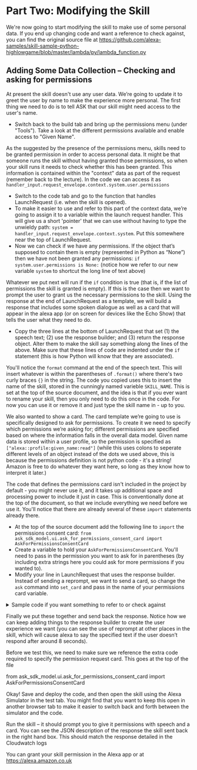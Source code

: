 # Part Two: Modifying the Skill
We're now going to start modifying the skill to make use of some personal data. If you end up changing code and want a reference to check against, you can find the original source file at https://github.com/alexa-samples/skill-sample-python-highlowgame/blob/master/lambda/py/lambda_function.py

## Adding Some Data Collection – Checking and asking for permissions 

At present the skill doesn't use any user data. We’re going to update it to greet the user by name to make the experience more personal. The first thing we need to do is to tell ASK that our skill might need access to the user's name.

* Switch back to the build tab and bring up the permissions menu (under "Tools"). Take a look at the different permissions available and enable access to "Given Name".

As the suggested by the presence of the permissions menu, skills need to be granted permission in order to access personal data. It might be that someone runs the skill without having granted those permissions, so when your skill runs it needs to check whether this has been granted. This information is contained within the "context" data as part of the request (remember back to the lecture). In the code we can access it as `handler_input.request_envelope.context.system.user.permissions`

* Switch to the code tab and go to the function that handles LaunchRequest (i.e. when the skill is opened).
* To make it easier to use and refer to this part of the context data, we’re going to assign it to a variable within the launch request handler. This will give us a short 'pointer' that we can use without having to type the unwieldy path: `system = handler_input.request_envelope.context.system`. Put this somewhere near the top of LaunchRequest.
* Now we can check if we have any permissions. If the object that’s supposed to contain them is empty (represented in Python as “None”) then we have not been granted any permissions: `if system.user.permissions is None:` (notice how we refer to our new variable `system` to shortcut the long line of text above)

Whatever we put next will run if the `if` condition is true (that is, if the list of permissions the skill is granted is empty). If this is the case then we want to prompt the user to grant us the necessary permissions to the skill. Using the response at the end of LaunchRequest as a template, we will build a response that includes some spoken dialogue as well as a card that will appear in the alexa app (or on screen for devices like the Echo Show) that tells the user what they need to do.

* Copy the three lines at the bottom of LaunchRequest that set (1) the speech text; (2) use the response builder; and (3) return the response object. Alter them to make the skill say something along the lines of the above. Make sure that these lines of code are indented under the `if` statement (this is how Python will know that they are associated).

You'll notice the `format` command at the end of the speech text. This will insert whatever is within the parentheses of `.format()` where there's two curly braces `{}` in the string. The code you copied uses this to insert the name of the skill, stored in the cunningly named varieble `SKILL_NAME`. This is set at the top of the source document, and the idea is that if you ever want to rename your skill, then you only need to do this once in the code. For now you can use it or remove it and just type the skill name in - up to you.

We also wanted to show a card. The card template we’re going to use is specifically designed to ask for permissions. To create it we need to specify which permissions we’re asking for; different permissions are specified based on where the information falls in the overall data model. Given name data is stored within a user profile, so the permission is specified as `["alexa::profile:given_name:read"]` (while this uses colons to seperate different levels of an object instead of the dots we used above, this is because the permissions definition is not python code - it's a string! Amazon is free to do whatever they want here, so long as they know how to interpret it later.)

The code that defines the permissions card isn't included in the project by default - you might never use it, and it takes up additional space and processing power to include it just in case. This is conventionally done at the top of the document, so that we include everything we need before we use it. You'll notice that there are already several of these `import` statements already there.

* At the top of the source document add the following line to `import` the permissions consent card: `from ask_sdk_model.ui.ask_for_permissions_consent_card import AskForPermissionsConsentCard`
* Create a variable to hold your `AskForPermissionsConsentCard`. You'll need to pass in the permission you want to ask for in parentheses (by including extra strings here you could ask for more permissions if you wanted to).
* Modify your line in LaunchRequest that uses the response builder. Instead of sending a reprompt, we want to send a card, so change the `ask` command into `set_card` and pass in the name of your permissions card variable.

<details>
  <summary>Sample code if you want something to refer to or check against</summary>
  
```
speech_text = "{} needs to know your first name to provide a more personal experience. To continue, please visit your Alexa app to give permission.".format(SKILL_NAME) 
card = AskForPermissionsConsentCard(["alexa::profile:given_name:read"])) 
handler_input.response_builder.speak(speech_text).set_card(card) 
return handler_input.response_builder.response
```
</details>

Finally we put these together and send back the response. Notice how we can keep adding things to the response builder to create the user experience we want (you can see the use of reprompt at other places in the skill, which will cause alexa to say the specified text if the user doesn’t respond after around 8 seconds). 

Before we test this, we need to make sure we reference the extra code required to specify the permission request card. This goes at the top of the file 

from ask_sdk_model.ui.ask_for_permissions_consent_card import AskForPermissionsConsentCard 

Okay! Save and deploy the code, and then open the skill using the Alexa Simulator in the test tab. You might find that you want to keep this open in another browser tab to make it easier to switch back and forth between the simulator and the code. 

Run the skill – it should prompt you to give it permissions with speech and a card. You can see the JSON description of the response the skill sent back in the right hand box. This should match the response detailed in the Cloudwatch logs 

You can grant your skill permission in the Alexa app or at https://alexa.amazon.co.uk 
